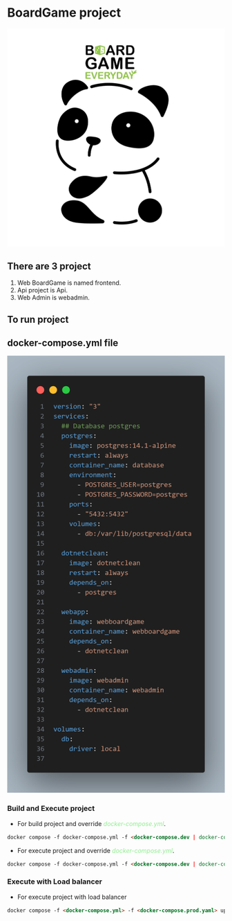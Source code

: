 # BoardGame project

![alt text](frontend/src/assets/logo.jpg)

## There are 3 project

1. Web BoardGame is named frontend.
2. Api project is Api.
3. Web Admin is webadmin.

## To run project

## docker-compose.yml file

![alt text](/markdown-images/code.png)

### Build and Execute project  

- For build project and override <span style="color:lightgreen">*docker-compose.yml*</span>.

```html
docker compose -f docker-compose.yml -f <docker-compose.dev | docker-compose.prod>.yml build
```

- For execute project and override <span style="color:lightgreen">*docker-compose.yml*</span>.

```html
docker compose -f docker-compose.yml -f <docker-compose.dev | docker-compose.prod>.yaml up 
```

### Execute with Load balancer

- For execute project with load balancer

```html
docker compose -f <docker-compose.yml> -f <docker-compose.prod.yaml> up --scale <container_name>=<number_of_scaling (e.g. =3)> -d --build 
```
